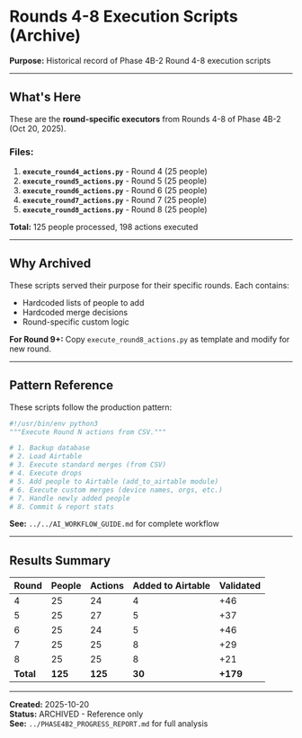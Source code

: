 # Rounds 4-8 Execution Scripts (Archive)

**Purpose:** Historical record of Phase 4B-2 Round 4-8 execution scripts

---

## What's Here

These are the **round-specific executors** from Rounds 4-8 of Phase 4B-2 (Oct 20, 2025).

### Files:

1. **`execute_round4_actions.py`** - Round 4 (25 people)
2. **`execute_round5_actions.py`** - Round 5 (25 people)
3. **`execute_round6_actions.py`** - Round 6 (25 people)
4. **`execute_round7_actions.py`** - Round 7 (25 people)
5. **`execute_round8_actions.py`** - Round 8 (25 people)

**Total:** 125 people processed, 198 actions executed

---

## Why Archived

These scripts served their purpose for their specific rounds. Each contains:
- Hardcoded lists of people to add
- Hardcoded merge decisions
- Round-specific custom logic

**For Round 9+:** Copy `execute_round8_actions.py` as template and modify for new round.

---

## Pattern Reference

These scripts follow the production pattern:

```python
#!/usr/bin/env python3
"""Execute Round N actions from CSV."""

# 1. Backup database
# 2. Load Airtable
# 3. Execute standard merges (from CSV)
# 4. Execute drops
# 5. Add people to Airtable (add_to_airtable module)
# 6. Execute custom merges (device names, orgs, etc.)
# 7. Handle newly added people
# 8. Commit & report stats
```

**See:** `../../AI_WORKFLOW_GUIDE.md` for complete workflow

---

## Results Summary

| Round | People | Actions | Added to Airtable | Validated |
|-------|--------|---------|-------------------|-----------|
| 4 | 25 | 24 | 4 | +46 |
| 5 | 25 | 27 | 5 | +37 |
| 6 | 25 | 24 | 5 | +46 |
| 7 | 25 | 25 | 8 | +29 |
| 8 | 25 | 25 | 8 | +21 |
| **Total** | **125** | **125** | **30** | **+179** |

---

**Created:** 2025-10-20  
**Status:** ARCHIVED - Reference only  
**See:** `../PHASE4B2_PROGRESS_REPORT.md` for full analysis
